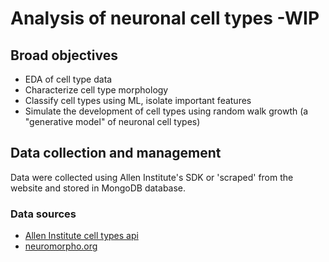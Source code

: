 # Analysis of neuronal cell types -WIP

## Broad objectives
- EDA of cell type data
- Characterize cell type morphology
- Classify cell types using ML, isolate important features
- Simulate the development of cell types using random walk growth (a "generative model" of neuronal cell types)



## Data collection and management
Data were collected using Allen Institute's SDK or 'scraped' from the website and stored in MongoDB database.  

### Data sources
- [Allen Institute cell types api](http://alleninstitute.github.io/AllenSDK/cell_types.html)
- [neuromorpho.org](http://neuromorpho.org/byspecies.jsp)
